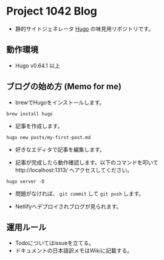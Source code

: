 # Project 1042 Blog

* 静的サイトジェネレータ [Hugo](https://gohugo.io) の味見用リポジトリです。

## 動作環境

* Hugo v0.64.1 以上

## ブログの始め方 (Memo for me)

* brewでHugoをインストールします。
```
brew install hugo
```

* 記事を作成します。
```
hugo new posts/my-first-post.md
```

* 好きなエディタで記事を編集します。

* 記事が完成したら動作確認します。以下のコマンドを叩いて http://localhost:1313/ へアクセスしてください。
```
hugo server -D
```

* 問題がなければ、 `git commit` して `git push` します。

* Netlifyへデプロイされブログが見られます。

## 運用ルール

* Todoについてはissueを立てる。
* ドキュメントの日本語訳メモはWikiに記載する。